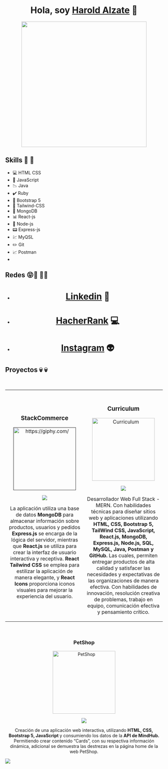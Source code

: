 
<div align="center">
<h1 align="center">Hola, soy <a href="https://harold12a.github.io/CV/">Harold Alzate</a> 👋</h1>
</div>
<div align="center" >
<img src="https://media.giphy.com/media/RbDKaczqWovIugyJmW/giphy.gif" width="400"/>
</div>

  ## Skills 🌟 🌟 

- 💻 HTML CSS
- 🚀 JavaScript
- 📉 Java
- ✔️ Ruby
- 💯 Bootstrap 5
- 🌈 Tailwind-CSS
- 📝 MongoDB
- 📊 React-js
- 📘 Node-js
- 📟 Express-js
- 💹 MyQSL
- ✏️ Git
- 📈 Postman
- 

 ## Redes 	😝🌟 📱😎  

- <h1 align="center"><a href="www.linkedin.com/in/harold-alzate-ayala-desarrollador-full-stack-mern">Linkedin</a> 📲 </h1>
- <h1 align="center" > <a href="https://www.hackerrank.com/haroldalzate99 ">HacherRank</a> 💻 </h1>
- <h1 align="center" > <a href="https://instagram.com/haroldhuaa228?utm_source=qr&igshid=MzNlNGNkZWQ4Mg==">Instagram</a> 👽 </h1>

## Proyectos  	💀	💀 
<br>
<div align="center">
<table>
<tr>
<td width="50%">
<h3 align="center">StackCommerce</h3>
<div align="center">
<a href=""https://github.com/harold12a/stack_commerce_front" target="_blank"><img src="https://media.giphy.com/media/L1R1tvI9svkIWwpVYr/giphy.gif" width="200" alt="https://giphy.com/"></a>
<p>
<a href="https://github.com/harold12a/stack_commerce_front" target="_blank">
<img src="https://img.shields.io/badge/CÓDIGO-ff9?style=for-the-badge&logo=github&logoColor=black">
</a>
<!-- <a href="https://youtu.be/vJapzH_46a8" target="_blank">
<img src="https://img.shields.io/badge/-Youtube-green?style=for-the-badge&color=fbfc40">
</a> -->
  
</p>
<p> La aplicación utiliza una base de datos <strong> MongoDB </strong> para almacenar información sobre productos, usuarios y pedidos <strong> Express.js</strong> se encarga de la lógica del servidor, mientras que <strong> React.js  </strong> se utiliza para crear la interfaz de usuario interactiva y receptiva.  <strong>  React Tailwind CSS</strong> se emplea para estilizar la aplicación de manera elegante, y <strong>  React Icons </strong> proporciona iconos visuales para mejorar la experiencia del usuario. </p>
</div>
                                                                                      
</td>

<td width="50%">
               <br>
<h3 align="center">Curriculum</h3>
<div align="center">                                       
<a href="https://harold12a.github.io/CV/" target="_blank"><img src="https://media.giphy.com/media/3o6MbsqRR1R3Flc1wI/giphy.gif" width="200" alt="Curriculum"></a>
<br>
<p>
<a href="https://harold12a.github.io/CV/" target="_blank">
<img src="https://img.shields.io/badge/C%C3%93DIGO-80ffaa?style=for-the-badge&logo=github&logoColor=black">
</a>
<!-- <a href="https://youtu.be/hhhSMXi0R3E" target="_blank">
<img src="https://img.shields.io/badge/-Youtube-green?style=for-the-badge&color=3fFD7f">
</a> -->
</p>
  
</p>Desarrollador Web Full Stack - MERN. Con habilidades técnicas para diseñar sitios web y aplicaciones utilizando  <strong>   HTML, CSS, Bootstrap 5, TailWind CSS, JavaScript, React.js, MongoDB, Express.js, Node.js, SQL, MySQL, Java, Postman y GitHub. </strong> Las cuales, permiten entregar productos de alta calidad y satisfacer las necesidades y expectativas de las organizaciones de manera efectiva. Con habilidades de innovación, resolución creativa de problemas, trabajo en equipo, comunicación efectiva y pensamiento crítico.
</p>
</div> 
</table>                                                                                 
</div>
<br>

<h3 align="center">PetShop</h3>
<div align="center">                                       
<a href="https://harold12a.github.io/petshop/" target="_blank"><img src="https://media.giphy.com/media/mYesuO8MMfIkhYli8K/giphy.gif" width="200" alt="PetShop"></a>
<br>
<p>
<a href="https://github.com/harold12a/petshop" target="_blank">
<img src="https://img.shields.io/badge/C%C3%93DIGO-80ffaa?style=for-the-badge&logo=github&logoColor=black">
</a>
<!-- <a href="https://youtu.be/hhhSMXi0R3E" target="_blank">
<img src="https://img.shields.io/badge/-Youtube-green?style=for-the-badge&color=3fFD7f">
</a> -->
</p>

</p>Creación de una aplicación web interactiva, utilizando    <strong>    HTML, CSS, Bootstrap 5, JavaScript </strong> y consumiendo los datos de la     <strong>   API de MindHub.  </strong> Permitiendo crear contenido “Cards”, con su respectiva información dinámica, adicional se demuestra las destrezas en la página home de la web PetShop.
</p>
</div>   

<!--
**harold12a/harold12a** is a ✨ _special_ ✨ repository because its `README.md` (this file) appears on your GitHub profile.

Here are some ideas to get you started:

- 🔭 I’m currently working on ...
- 🌱 I’m currently learning ...
- 👯 I’m looking to collaborate on ...
- 🤔 I’m looking for help with ...
- 💬 Ask me about ...
- 📫 How to reach me: ...
- 😄 Pronouns: ...
- ⚡ Fun fact: ...
-->

<img src="https://t.bkit.co/e_650af802402b1.gif" />
